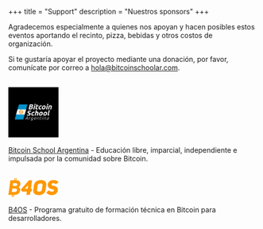 +++
title = "Support"
description = "Nuestros sponsors"
+++

Agradecemos especialmente a quienes nos apoyan y hacen posibles estos eventos aportando el recinto, pizza, bebidas y otros costos de organización.

Si te gustaría apoyar el proyecto mediante una donación, por favor, comunícate por correo a [hola@bitcoinschoolar.com](mailto:hola@bitcoinschoolar.com).
<br>
<br>

<a href="https://bitcoinschoolar.com/">
 <img src="/bitcoinschoolar_logo.jpeg" alt="Bitcoin School Argentina Logo" style="width:20%;height:20%;border:0;">
</a>

[Bitcoin School Argentina](https://bitcoinschoolar.com) - Educación libre, imparcial, independiente e impulsada por la comunidad sobre Bitcoin.
<br>
<br>

<a href="https://www.libreriadesatoshi.com/b4os">
<img src="/b4os_logo.png" alt="B4OS Logo" style="width:20%;height:20%;border:0;">
</a>

[B4OS](https://www.libreriadesatoshi.com/b4os) - Programa gratuito de formación técnica en Bitcoin para desarrolladores.
